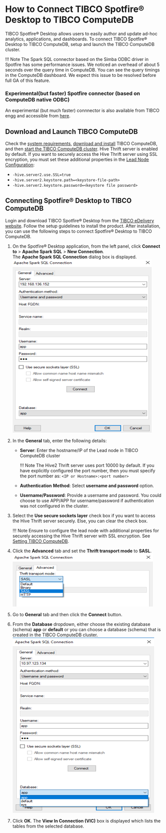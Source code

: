 # How to Connect TIBCO Spotfire® Desktop to TIBCO ComputeDB 

TIBCO Spotfire® Desktop allows users to easily author and update ad-hoc analytics, applications, and dashboards. 
To connect TIBCO Spotfire® Desktop to TIBCO ComputeDB, setup and launch the TIBCO ComputeDB cluster. 

!!! Note
The Spark SQL connector based on the Simba ODBC driver in Spotfire has some performance issues. We noticed an overhead of about 5 seconds over the query time in ComputeDB. You can see the query timings in the ComputeDB dashboard. We expect this issue to be resolved before full GA of this feature. 

### Experimental(but faster) Spotfire connector (based on ComputeDB native ODBC)
An experimental (but much faster) connnector is also available from TIBCO engg and accessible from [here](https://community.tibco.com/wiki/tibco-spotfire-connectivity-tibco-computedb).

<a id= tibcomputsetup> </a>
## Download and Launch TIBCO ComputeDB

Check the [system requirements](/install/system_requirements.md), [download and install](/install.md) TIBCO ComputeDB, and then [start the TIBCO ComputeDB cluster](./start_snappy_cluster.md). Hive Thrift server is enabled by default. If you want to securely access the Hive Thrift server using SSL encryption, you must set these additional properties in the [Lead Node Configuration](/configuring_cluster/configuring_cluster.md#lead):

*	`-hive.server2.use.SSL=true`
*	`-hive.server2.keystore.path=<keystore-file-path>` 
*	`-hive.server2.keystore.password=<keystore file password>`
   
<!--- For more details about setting the Hive Thrift server, refer to [placeholder]--->

## Connecting Spotfire® Desktop to TIBCO ComputeDB

Login and download TIBCO Spotfire® Desktop from the [TIBCO eDelivery website]( https://edelivery.tibco.com/storefront/eval/tibco-spotfire-desktop/prod10954.html). Follow the setup guidelines to install the product. After installation, you can use the following steps to connect Spotfire® Desktop to TIBCO ComputeDB.

1.	On the Spotfire® Desktop application, from the left panel, click **Connect to** > **Apache Spark SQL** > **New Connection**. <br> The **Apache Spark SQL Connection** dialog box is displayed.<br> ![images](../Images/spotfire/generaltabspotfire.png)
2.	In the **General** tab, enter the following details:

	*	**Server**: Enter the hostname/IP of the Lead node in TIBCO ComputeDB cluster
	
    	!!! Note
    		The Hive2 Thrift server uses port 10000 by default. If you have explicitly configured the port number, then you must specify the port number as: `<IP or Hostname>:<port number>`
    
	*	**Authentication** **Method**: Select **username and password** option.
	*	**Username/Password**: Provide a username and password. You could choose to use APP/APP for username/password if authentication was not configured in the cluster.
	
3.	Select the **Use secure sockets layer** check box if you want to access the Hive Thrift server securely. Else, you can clear the check box.

	!!! Note
    	Ensure to configure the lead node with additional properties for securely accessing the Hive Thrift server with SSL encryption. See [Setting TIBCO ComputeDB](#tibcomputsetup). 
        
4.	Click the **Advanced** tab and set the **Thrift transport mode** to **SASL**. <br> ![images](../Images/spotfire/advancetabspotfire.png)
5.	Go to **General** tab and then click the **Connect** button.
6.	From the **Database** dropdown, either choose the existing database (schema) **app** or **default** or you can choose a database (schema) that is created in the TIBCO ComputeDB cluster.<br> ![images](../Images/spotfire/generaltabspotfire1.png)  
7.	Click **OK**. The **View In Connection (VIC)** box is displayed which lists the tables from the selected database.
